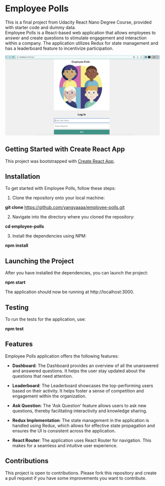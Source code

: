 # Employee Polls

This is a final project from Udacity React Nano Degree Course, provided with starter code and dummy data.<br/>
Employee Polls is a React-based web application that allows employees to answer and create questions to stimulate engagement and interaction within a company. The application utilizes Redux for state management and has a leaderboard feature to incentivize participation.

![Login Image](https://github.com/yangyaaaa/employee-polls/blob/main/employee-polls.png)

## Getting Started with Create React App

This project was bootstrapped with [Create React App](https://github.com/facebook/create-react-app).

## Installation

To get started with Employee Polls, follow these steps:

1. Clone the repository onto your local machine:

**git clone** https://github.com/yangyaaaa/employee-polls.git

2. Navigate into the directory where you cloned the repository:

**cd employee-polls**

3. Install the dependencies using NPM:

**npm install**

## Launching the Project

After you have installed the dependencies, you can launch the project:

**npm start**

The application should now be running at http://localhost:3000.

## Testing

To run the tests for the application, use:

**npm test**

## Features

Employee Polls application offers the following features:

- **Dashboard**: The Dashboard provides an overview of all the unanswered and answered questions. It helps the user stay updated about the questions that need attention.

- **Leaderboard**: The Leaderboard showcases the top-performing users based on their activity. It helps foster a sense of competition and engagement within the organization.

- **Ask Question**: The 'Ask Question' feature allows users to ask new questions, thereby facilitating interactivity and knowledge sharing.

- **Redux Implementation**: The state management in the application is handled using Redux, which allows for effective state propagation and ensures the UI is consistent across the application.

- **React Router**: The application uses React Router for navigation. This makes for a seamless and intuitive user experience.

## Contributions

This project is open to contributions. Please fork this repository and create a pull request if you have some improvements you want to contribute.
